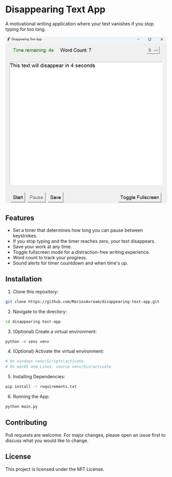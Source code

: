 # Disappearing Text App

A motivational writing application where your text vanishes if you stop typing for too long.

![Screenshot of App](images/disappearing_text_app_img.png)

## Features

- Set a timer that determines how long you can pause between keystrokes.
- If you stop typing and the timer reaches zero, your text disappears.
- Save your work at any time.
- Toggle fullscreen mode for a distraction-free writing experience.
- Word count to track your progress.
- Sound alerts for timer countdown and when time's up.

## Installation

1. Clone this repository:
```bash
git clone https://github.com/MariosAvraam/disappearing-text-app.git
```

2. Navigate to the directory:
```bash
cd disappearing-text-app
```

3. (Optional) Create a virtual environment:
```bash
python -m venv venv
```

4. (Optional) Activate the virtual environment:
```bash
# On windows venv\Scripts\activate
# On macOS and Linux: source venv/bin/activate
```

5. Installing Dependencies:
```bash
pip install -r requirements.txt
```

6. Running the App:
```bash
python main.py
```

## Contributing

Pull requests are welcome. For major changes, please open an issue first to discuss what you would like to change.

## License

This project is licensed under the MIT License.